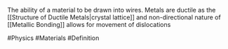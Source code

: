 The ability of a material to be drawn into wires. Metals are ductile as the [[Structure of Ductile Metals|crystal lattice]] and non-directional nature of [[Metallic Bonding]] allows for movement of dislocations

#Physics #Materials #Definition